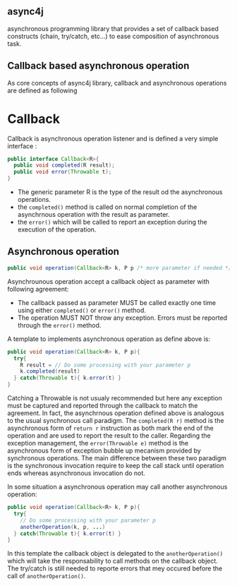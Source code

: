 async4j
-------
asynchronous programming library that provides a set of callback based constructs (chain, try/catch, etc...) to ease composition of asynchronous task.


Callback based asynchronous operation
-------------------------------------
As core concepts of async4j library, callback and asynchronous operations are defined as following

Callback
========
Callback is asynchronous operation listener and is defined a very simple interface :

```java
public interface Callback<R>{
  public void completed(R result);
  public void error(Throwable t);
}
```

* The generic parameter R is the type of the result od the asynchronous operations.
* the `completed()` method is called on normal completion of the asynchrnous operation with the result as parameter.
* the `error()` which will be called to report an exception during the execution of the operation.

Asynchronous operation
---------------------

```java
public void operation(Callback<R> k, P p /* more parameter if needed */)
```
Asynchrounous operation accept a callback object as parameter with following agreement:
* The callback passed as parameter MUST be called exactly one time using either `completed()` or `error()` method.
* The operation MUST NOT throw any exception. Errors must be reported through the `error()` method.

A template to implements asynchronous operation as define above is:
```java
public void operation(Callback<R> k, P p){
  try{
    R result = // Do some processing with your parameter p 
    k.completed(result)
  } catch(Throwable t){ k.error(t) }
}
```

Catching a Throwable is not usualy recommended but here any exception must be captured and reported through the callback to match the agreement.
In fact, the asynchrnous operation defined above is analogous to the usual synchronous call paradigm.  The `completed(R r)` method is the asynchronous 
form of `return r` instruction as both mark the end of the operation and are used to report the result to the caller. Regarding the exception management,
the `error(Throwable e)` method is the asynchronous form of exception bubble up mecanism provided by synchronous operations. The main difference between 
these two paradigm is the synchronous invocation require to keep the call stack until operation ends whereas asynchronous invocation do not. 

In some situation a asynchronous operation may call another asynchronous operation:

```java
public void operation(Callback<R> k, P p){
  try{
    // Do some processing with your parameter p 
    anotherOperation(k, p, ...)
  } catch(Throwable t){ k.error(t) }
}
```
In this template the callback object is delegated to the `anotherOperation()` which will take the responsability to call methods on the callback object. The try/catch is still needed to reporte errors that mey occured before the call of `anotherOperation()`.





